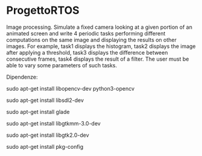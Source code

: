 # ProgettoRTOS
Image processing. Simulate a fixed camera looking at a given portion of an animated screen and write 4 periodic tasks performing different computations on the same image and displaying the results on other images. For example, task1 displays the histogram, task2 displays the image after applying a threshold, task3 displays the difference between consecutive frames, task4 displays the result of a filter. The user must be able to vary some parameters of such tasks.

Dipendenze:

sudo apt-get install libopencv-dev python3-opencv

sudo apt-get install libsdl2-dev

sudo apt-get install glade

sudo apt-get install libgtkmm-3.0-dev

sudo apt-get install libgtk2.0-dev

sudo apt-get install pkg-config
